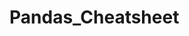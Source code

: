 # Pandas_Cheatsheet
<!DOCTYPE html>
<html>
<head><meta charset="utf-8" />
<meta name="viewport" content="width=device-width, initial-scale=1.0">

<title>Pandas_Cheatsheet</title><script src="https://cdnjs.cloudflare.com/ajax/libs/require.js/2.1.10/require.min.js"></script>




<style type="text/css">
    pre { line-height: 125%; }
td.linenos .normal { color: inherit; background-color: transparent; padding-left: 5px; padding-right: 5px; }
span.linenos { color: inherit; background-color: transparent; padding-left: 5px; padding-right: 5px; }
td.linenos .special { color: #000000; background-color: #ffffc0; padding-left: 5px; padding-right: 5px; }
span.linenos.special { color: #000000; background-color: #ffffc0; padding-left: 5px; padding-right: 5px; }
.highlight .hll { background-color: var(--jp-cell-editor-active-background) }
.highlight { background: var(--jp-cell-editor-background); color: var(--jp-mirror-editor-variable-color) }
.highlight .c { color: var(--jp-mirror-editor-comment-color); font-style: italic } /* Comment */
.highlight .err { color: var(--jp-mirror-editor-error-color) } /* Error */
.highlight .k { color: var(--jp-mirror-editor-keyword-color); font-weight: bold } /* Keyword */
.highlight .o { color: var(--jp-mirror-editor-operator-color); font-weight: bold } /* Operator */
.highlight .p { color: var(--jp-mirror-editor-punctuation-color) } /* Punctuation */
.highlight .ch { color: var(--jp-mirror-editor-comment-color); font-style: italic } /* Comment.Hashbang */
.highlight .cm { color: var(--jp-mirror-editor-comment-color); font-style: italic } /* Comment.Multiline */
.highlight .cp { color: var(--jp-mirror-editor-comment-color); font-style: italic } /* Comment.Preproc */
.highlight .cpf { color: var(--jp-mirror-editor-comment-color); font-style: italic } /* Comment.PreprocFile */
.highlight .c1 { color: var(--jp-mirror-editor-comment-color); font-style: italic } /* Comment.Single */
.highlight .cs { color: var(--jp-mirror-editor-comment-color); font-style: italic } /* Comment.Special */
.highlight .kc { color: var(--jp-mirror-editor-keyword-color); font-weight: bold } /* Keyword.Constant */
.highlight .kd { color: var(--jp-mirror-editor-keyword-color); font-weight: bold } /* Keyword.Declaration */
.highlight .kn { color: var(--jp-mirror-editor-keyword-color); font-weight: bold } /* Keyword.Namespace */
.highlight .kp { color: var(--jp-mirror-editor-keyword-color); font-weight: bold } /* Keyword.Pseudo */
.highlight .kr { color: var(--jp-mirror-editor-keyword-color); font-weight: bold } /* Keyword.Reserved */
.highlight .kt { color: var(--jp-mirror-editor-keyword-color); font-weight: bold } /* Keyword.Type */
.highlight .m { color: var(--jp-mirror-editor-number-color) } /* Literal.Number */
.highlight .s { color: var(--jp-mirror-editor-string-color) } /* Literal.String */
.highlight .ow { color: var(--jp-mirror-editor-operator-color); font-weight: bold } /* Operator.Word */
.highlight .w { color: var(--jp-mirror-editor-variable-color) } /* Text.Whitespace */
.highlight .mb { color: var(--jp-mirror-editor-number-color) } /* Literal.Number.Bin */
.highlight .mf { color: var(--jp-mirror-editor-number-color) } /* Literal.Number.Float */
.highlight .mh { color: var(--jp-mirror-editor-number-color) } /* Literal.Number.Hex */
.highlight .mi { color: var(--jp-mirror-editor-number-color) } /* Literal.Number.Integer */
.highlight .mo { color: var(--jp-mirror-editor-number-color) } /* Literal.Number.Oct */
.highlight .sa { color: var(--jp-mirror-editor-string-color) } /* Literal.String.Affix */
.highlight .sb { color: var(--jp-mirror-editor-string-color) } /* Literal.String.Backtick */
.highlight .sc { color: var(--jp-mirror-editor-string-color) } /* Literal.String.Char */
.highlight .dl { color: var(--jp-mirror-editor-string-color) } /* Literal.String.Delimiter */
.highlight .sd { color: var(--jp-mirror-editor-string-color) } /* Literal.String.Doc */
.highlight .s2 { color: var(--jp-mirror-editor-string-color) } /* Literal.String.Double */
.highlight .se { color: var(--jp-mirror-editor-string-color) } /* Literal.String.Escape */
.highlight .sh { color: var(--jp-mirror-editor-string-color) } /* Literal.String.Heredoc */
.highlight .si { color: var(--jp-mirror-editor-string-color) } /* Literal.String.Interpol */
.highlight .sx { color: var(--jp-mirror-editor-string-color) } /* Literal.String.Other */
.highlight .sr { color: var(--jp-mirror-editor-string-color) } /* Literal.String.Regex */
.highlight .s1 { color: var(--jp-mirror-editor-string-color) } /* Literal.String.Single */
.highlight .ss { color: var(--jp-mirror-editor-string-color) } /* Literal.String.Symbol */
.highlight .il { color: var(--jp-mirror-editor-number-color) } /* Literal.Number.Integer.Long */
  </style>



<style type="text/css">
/*-----------------------------------------------------------------------------
| Copyright (c) Jupyter Development Team.
| Distributed under the terms of the Modified BSD License.
|----------------------------------------------------------------------------*/
